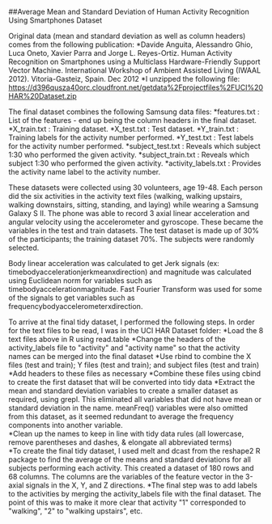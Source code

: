 ##Average Mean and Standard Deviation of Human Activity Recognition Using Smartphones Dataset

Original data (mean and standard deviation as well as column headers) comes from the following publication:
*Davide Anguita, Alessandro Ghio, Luca Oneto, Xavier Parra and Jorge L. Reyes-Ortiz. Human Activity Recognition on Smartphones using a Multiclass Hardware-Friendly Support Vector Machine. International Workshop of Ambient Assisted Living (IWAAL 2012). Vitoria-Gasteiz, Spain. Dec 2012
*I unzipped the following file:  https://d396qusza40orc.cloudfront.net/getdata%2Fprojectfiles%2FUCI%20HAR%20Dataset.zip 

The final dataset combines the following Samsung data files:
*features.txt : List of the features - end up being the column headers in the final dataset.
*X_train.txt : Training dataset.
*X_test.txt : Test dataset.
*Y_train.txt : Training labels for the activity number performed.
*Y_test.txt : Test labels for the activity number performed.
*subject_test.txt : Reveals which subject 1:30 who performed the given activity.
*subject_train.txt : Reveals which subject 1:30 who performed the given activity.
*activity_labels.txt : Provides the activity name label to the activity number.

These datasets were collected using 30 volunteers, age 19-48. Each person did the six activities in the activity text files (walking, walking upstairs, walking downstairs, sitting, standing, and laying) while wearing a Samsung Galaxy S II.  The phone was able to record 3 axial linear acceleration and angular velocity using the accelerometer and gyroscope.  These became the variables in the test and train datasets.  The test dataset is made up of 30% of the participants; the training dataset 70%.  The subjects were randomly selected.

Body linear acceleration was calculated to get Jerk signals (ex: timebodyaccelerationjerkmeanxdirection) and magnitude was calculated using Euclidean norm for variables such as timebodyaccelerationmagnitude.  Fast Fourier Transform was used for some of the signals to get variables such as frequencybodyaccelerometerxdirection.
 
To arrive at the final tidy dataset, I performed the following steps.  In order for the text files to be read, I was in the UCI HAR Dataset folder:
*Load the 8 text files above in R using read.table
*Change the headers of the activity_labels file to "activity" and "activity name" so that the activity names can be merged into the final dataset
*Use rbind to combine the X files (test and train); Y files (test and train); and subject files (test and train)
*Add headers to these files as necessary
*Combine these files using cbind to create the first dataset that will be converted into tidy data
*Extract the mean and standard deviation variables to create a smaller dataset as required, using grepl.  This eliminated all variables that did not have mean or standard deviation in the name.  meanFreq() variables were also omitted from this dataset, as it seemed redundant to average the frequency components into another variable.  
*Clean up the names to keep in line with tidy data rules (all lowercase, remove parentheses and dashes, & elongate all abbreviated terms)  
*To create the final tidy dataset, I used melt and dcast from the reshape2 R package to find the average of the means and standard deviations for all subjects performing each activity.  This created a dataset of 180 rows and 68 columns.  The columns are the variables of the feature vector in the 3-axial signals in the X, Y, and Z directions.
*The final step was to add labels to the activities by merging the activity_labels file with the final dataset.  The point of this was to make it more clear that activity "1" corresponded to "walking", "2" to "walking upstairs", etc.

 
